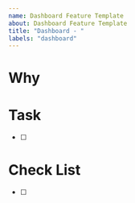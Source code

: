 ```yaml
---
name: Dashboard Feature Template
about: Dashboard Feature Template
title: "Dashboard - "
labels: "dashboard"
---
```


# Why

# Task

- [ ]

# Check List

- [ ]
